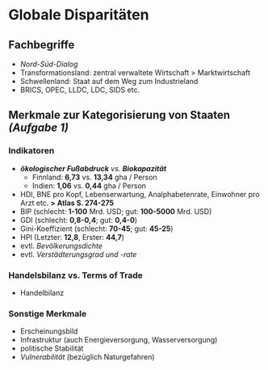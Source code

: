 # Globale Disparitäten

## Fachbegriffe

- *Nord-Süd-Dialog*
- Transformationsland: zentral verwaltete Wirtschaft > Marktwirtschaft
- Schwellenland: Staat auf dem Weg zum Industrieland
- BRICS, OPEC, LLDC, LDC, SIDS etc.

## Merkmale zur Kategorisierung von Staaten *(Aufgabe 1)*

### Indikatoren

- ***ökologischer Fußabdruck*** *vs.* ***Biokapazität***
	- Finnland: **6,73** vs. **13,34** gha / Person
	-  Indien: **1,06** vs. **0,44** gha / Person
- HDI, BNE pro Kopf, Lebenserwartung, Analphabetenrate, Einwohner pro Arzt etc. **> Atlas S. 274-275**
- BIP (schlecht: **1-100** Mrd. USD; gut: **100-5000** Mrd. USD)
- GDI (schlecht: **0,8-0,4**; gut: **0,4-0**)
- Gini-Koeffizient (schlecht: **70-45**; gut: **45-25**)
- HPI (Letzter: **12,8**, Erster: **44,7**)
- evtl. *Bevölkerungsdichte*
- evtl. *Verstädterungsgrad und -rate*

### Handelsbilanz vs. Terms of Trade

- Handelbilanz

### Sonstige Merkmale

- Erscheinungsbild
- Infrastruktur (auch Energieversorgung, Wasserversorgung)
- politische Stabilität
- *Vulnerabilität* (bezüglich Naturgefahren)


<!--stackedit_data:
eyJoaXN0b3J5IjpbLTIzOTI0NzI1NSwtMjA2MDkxMDIxMCw0MT
QyMjY0MjEsMTkxNDAxNzcxMSwtNDE4NTQ3MTI4LDE2NTI3MzE4
NTZdfQ==
-->